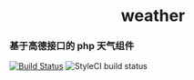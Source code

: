 <h1 align="center">weather</h1>


### 基于高德接口的 php 天气组件

[![Build Status](https://travis-ci.org/wtySk/weather.svg?branch=master)](https://travis-ci.org/wtySk/weather)
![StyleCI build status](https://github.styleci.io/repos/155523916) 
